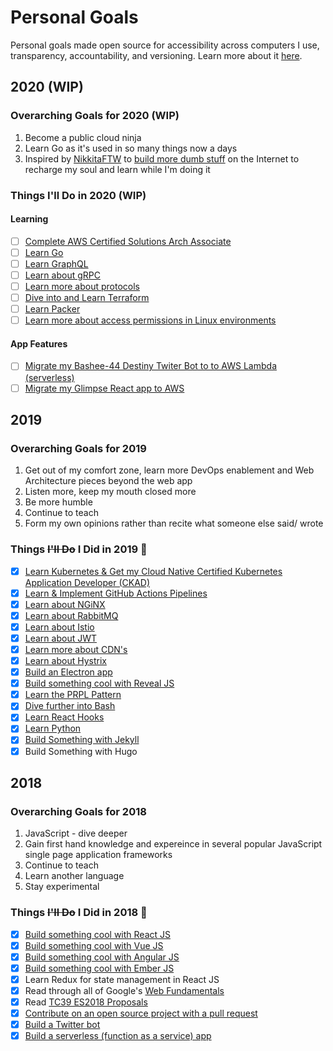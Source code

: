 # Personal Goals

Personal goals made open source for accessibility across computers I use, transparency,
accountability, and versioning. Learn more about it [here](http://una.im/personal-goals-guide).

## 2020 (WIP)

### Overarching Goals for 2020 (WIP)
1. Become a public cloud ninja
2. Learn Go as it's used in so many things now a days
3. Inspired by [NikkitaFTW](https://twitter.com/NikkitaFTW) to [build more dumb stuff](https://egghead.io/podcasts/making-dumb-stuff-that-makes-strangers-on-the-internet-smile-with-sara-vieira) on the Internet to recharge my soul and learn while I'm doing it

### Things I'll Do in 2020 (WIP)

#### Learning
- [ ] [Complete AWS Certified Solutions Arch Associate](https://github.com/cujarrett/learning-aws/blob/master/aws-certified-solutions-architect%E2%80%93associate/index.md)
- [ ] [Learn Go](https://github.com/cujarrett/personal-goals/issues/38)
- [ ] [Learn GraphQL](https://github.com/cujarrett/personal-goals/issues/39)
- [ ] [Learn about gRPC](https://github.com/cujarrett/personal-goals/issues/35)
- [ ] [Learn more about protocols](https://github.com/cujarrett/personal-goals/issues/42)
- [ ] [Dive into and Learn Terraform](https://github.com/cujarrett/personal-goals/issues/34)
- [ ] [Learn Packer](https://github.com/cujarrett/personal-goals/issues/43)
- [ ] [Learn more about access permissions in Linux environments](https://github.com/cujarrett/personal-goals/issues/44)

#### App Features
- [ ] [Migrate my Bashee-44 Destiny Twiter Bot to to AWS Lambda (serverless)](https://github.com/cujarrett/banshee-44-mods-bot/issues/26)
- [ ] [Migrate my Glimpse React app to AWS](https://github.com/cujarrett/glimpse/issues/64)

## 2019

### Overarching Goals for 2019
1. Get out of my comfort zone, learn more DevOps enablement and Web Architecture pieces beyond the web app
2. Listen more, keep my mouth closed more
3. Be more humble
4. Continue to teach
5. Form my own opinions rather than recite what someone else said/ wrote

### Things ~~I'll Do~~ I Did in 2019 :tada:

- [x] [Learn Kubernetes & Get my Cloud Native Certified Kubernetes Application Developer (CKAD)](https://github.com/cujarrett/learning-kubernetes/blob/master/certified-kubernetes-application-developer/index.md)
- [x] [Learn & Implement GitHub Actions Pipelines](https://github.com/cujarrett/markdown-tables)
- [x] [Learn about NGiNX](https://github.com/cujarrett/personal-goals/issues/16)
- [x] [Learn about RabbitMQ](https://github.com/cujarrett/personal-goals/issues/12)
- [x] [Learn about Istio](https://github.com/cujarrett/personal-goals/issues/11)
- [x] [Learn about JWT](https://github.com/cujarrett/personal-goals/issues/9)
- [x] [Learn more about CDN's](https://github.com/cujarrett/personal-goals/issues/7)
- [x] [Learn about Hystrix](https://github.com/cujarrett/personal-goals/issues/6)
- [x] [Build an Electron app](https://github.com/cujarrett/learning-electron)
- [x] [Build something cool with Reveal JS](https://github.com/cujarrett/personal-goals/issues/2)
- [x] [Learn the PRPL Pattern](https://github.com/cujarrett/personal-goals/issues/14)
- [x] [Dive further into Bash](https://github.com/cujarrett/personal-goals/issues/21)
- [x] [Learn React Hooks](https://github.com/cujarrett/learning-react-hooks)
- [x] [Learn Python](https://github.com/cujarrett/learning-python)
- [x] [Build Something with Jekyll](https://mattjarrett.dev/)
- [x] Build Something with Hugo

## 2018

### Overarching Goals for 2018
1. JavaScript - dive deeper
2. Gain first hand knowledge and expereince in several popular JavaScript single page application frameworks
3. Continue to teach
4. Learn another language
5. Stay experimental

### Things ~~I'll Do~~ I Did in 2018 :tada:

- [X] [Build something cool with React JS](https://www.glimpse.ninja/)
- [X] [Build something cool with Vue JS](https://github.com/matt-jarrett/vue-js-news-app)
- [x] [Build something cool with Angular JS](https://github.com/matt-jarrett/angular-tour-of-heroes)
- [X] [Build something cool with Ember JS](https://github.com/matt-jarrett/ember-super-rentals)
- [X] Learn Redux for state management in React JS
- [x] Read through all of Google's [Web Fundamentals](https://developers.google.com/web/fundamentals/)
- [x] Read [TC39 ES2018 Proposals](https://github.com/tc39/proposals)
- [x] [Contribute on an open source project with a pull request](https://github.com/siimon/prom-client/pull/230)
- [x] [Build a Twitter bot](https://github.com/cujarrett/banshee-44-mods-bot)
- [x] [Build a serverless (function as a service) app](https://github.com/cujarrett/banshee-44-mods-bot)
